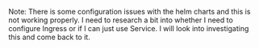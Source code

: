 Note: There is some configuration issues with the helm charts and this is not working properly.  I need to research a bit into whether I need to configure Ingress or if I can just use Service.  I will look into investigating this and come back to it.

